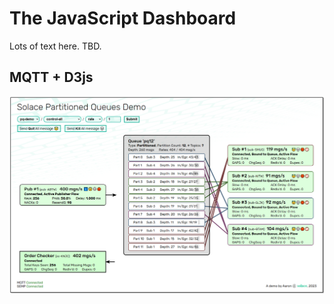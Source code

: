 # The JavaScript Dashboard

Lots of text here.  TBD.

## MQTT + D3js






![Dashboard view](https://github.com/SolaceLabs/pq-demo/blob/main/readme/dashboard2.png)

